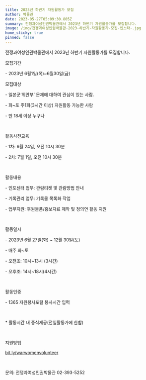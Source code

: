 ```yaml
---
title: 2023년 하반기 자원활동가 모집
author: 박물관
date: 2023-05-27T05:09:30.805Z
summary: 전쟁과여성인권박물관에서 2023년 하반기 자원활동가를 모집합니다.
image: /img/전쟁과여성인권박물관-2023-하반기-자원활동가-모집-인스타-.jpg
home_sticky: true
pinned: false
---
```

전쟁과여성인권박물관에서 2023년 하반기 자원활동가를 모집합니다.



모집기간

\- 2023년 6월1일(목)~6월30일(금)



모집대상

\- 일본군‘위안부’ 문제에 대하여 관심이 있는 사람.

\- 화~토 주1회(3시간 이상) 자원활동 가능한 사람

\- 만 18세 이상 누구나

 ﻿

활동사전교육

\- 1차: 6월 24일, 오전 10시 30분 

\- 2차: 7월 1일, 오전 10시 30분

 ﻿

활동내용

\- 인포센터 업무: 관람티켓 및 관람방법 안내 

\- 기록관리 업무: 기록물 목록화 작업

\- 업무지원: 후원물품/홍보자료 제작 및 정의연 활동 지원

  ﻿

활동일시

\- 2023년 6월 27일(화) ~ 12월 30일(토)

\- 매주 화~토

\- 오전조: 10시~13시 (3시간)

\- 오후조: 14시~18시(4시간)

 ﻿

활동인증

\- 1365 자원봉사포털 봉사시간 입력

 ﻿

\* 활동시간 내 중식제공(전일활동가에 한함)

 ﻿

지원방법

[bit.ly/warwomenvolunteer](bit.ly/warwomenvolunteer)

 ﻿

문의: 전쟁과여성인권박물관 02-393-5252
